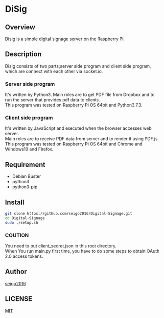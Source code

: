 # DiSig
## Overview
Disig is a simple digital signage server on the Raspberry Pi.  


## Description
Disig consists of two parts;server side program and client side program, which are connect with each other via socket.io.  

### Server side program
It's written by Python3.
Main roles are to get PDF file from Dropbox and to run the server that provides pdf data to clients.  
This program was tested on Raspberry Pi OS 64bit and Python3.7.3.  


### Client side program
It's written by JavaScript and executed when the browser accesses web server.  
Main roles are to receive PDF data from server and to render it using PDF.js.  
This program was tested on Raspberry Pi OS 64bit and Chrome and Windows10 and Firefox.


## Requirement
- Debian Buster
- python3
- python3-pip

## Install
```bash
git clone https://github.com/seigo2016/Digital-Signage.git
cd Digital-Signage
sudo ./setup.sh
```
### COUTION
You need to put client_secret.json in this root directory.  
When You run main.py first time, you have to do some steps to obtain OAuth 2.0 access tokens.  

## Author
[seigo2016](https://github.com/seigo2016)

## LICENSE
[MIT](./LICENSE)
